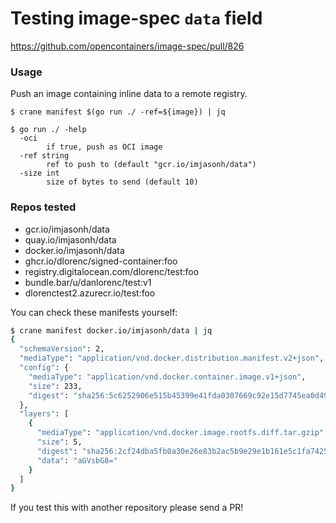 # Testing image-spec `data` field

https://github.com/opencontainers/image-spec/pull/826

### Usage

Push an image containing inline data to a remote registry.

```
$ crane manifest $(go run ./ -ref=${image}) | jq
```

```
$ go run ./ -help
  -oci
    	if true, push as OCI image
  -ref string
    	ref to push to (default "gcr.io/imjasonh/data")
  -size int
    	size of bytes to send (default 10)
```

### Repos tested

- gcr.io/imjasonh/data
- quay.io/imjasonh/data
- docker.io/imjasonh/data
- ghcr.io/dlorenc/signed-container:foo
- registry.digitalocean.com/dlorenc/test:foo
- bundle.bar/u/danlorenc/test:v1
- dlorenctest2.azurecr.io/test:foo

You can check these manifests yourself:

```bash
$ crane manifest docker.io/imjasonh/data | jq
{
  "schemaVersion": 2,
  "mediaType": "application/vnd.docker.distribution.manifest.v2+json",
  "config": {
    "mediaType": "application/vnd.docker.container.image.v1+json",
    "size": 233,
    "digest": "sha256:5c6252906e515b45399e41fda0307669c92e15d7745ea0d49670fe37c5c1b568"
  },
  "layers": [
    {
      "mediaType": "application/vnd.docker.image.rootfs.diff.tar.gzip",
      "size": 5,
      "digest": "sha256:2cf24dba5fb0a30e26e83b2ac5b9e29e1b161e5c1fa7425e73043362938b9824",
      "data": "aGVsbG8="
    }
  ]
}
```

If you test this with another repository please send a PR!
